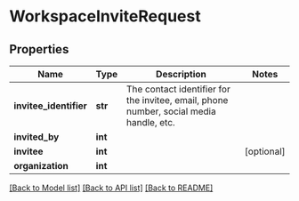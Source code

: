 # WorkspaceInviteRequest


## Properties
Name | Type | Description | Notes
------------ | ------------- | ------------- | -------------
**invitee_identifier** | **str** | The contact identifier for the invitee, email, phone number, social media handle, etc. | 
**invited_by** | **int** |  | 
**invitee** | **int** |  | [optional] 
**organization** | **int** |  | 

[[Back to Model list]](../README.md#documentation-for-models) [[Back to API list]](../README.md#documentation-for-api-endpoints) [[Back to README]](../README.md)


